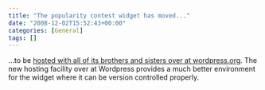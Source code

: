 ```yaml
---
title: "The popularity contest widget has moved..."
date: "2008-12-02T15:52:43+00:00"
categories: [General]
tags: []
---
```


...to be <a href="http://wordpress.org/extend/plugins/popularity-contest-widget/">hosted with all of its brothers and sisters over at wordpress.org</a>. The new hosting facility over at Wordpress provides a much better environment for the widget where it can be version controlled properly.
